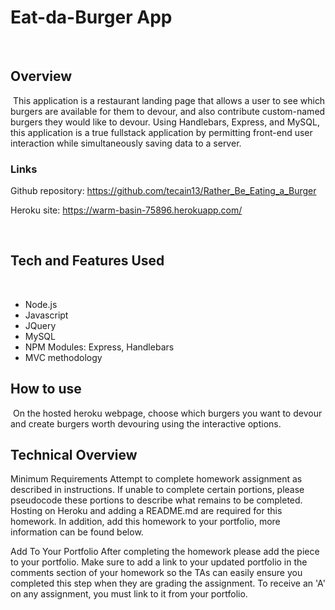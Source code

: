 # Eat-da-Burger App
​
## Overview
​
This application is a restaurant landing page that allows a user to see which burgers are available for them to devour, and also contribute custom-named burgers they would like to devour. Using Handlebars, Express, and MySQL, this application is a true fullstack application by permitting front-end user interaction while simultaneously saving data to a server. 
​
### Links

Github repository: https://github.com/tecain13/Rather_Be_Eating_a_Burger

Heroku site: https://warm-basin-75896.herokuapp.com/

​

## Tech and Features Used
​
* Node.js
* Javascript
* JQuery
* MySQL
* NPM Modules: Express, Handlebars
* MVC methodology

## How to use
​
On the hosted heroku webpage, choose which burgers you want to devour and create burgers worth devouring using the interactive options. 

## Technical Overview

Minimum Requirements
Attempt to complete homework assignment as described in instructions. If unable to complete certain portions, please pseudocode these portions to describe what remains to be completed. Hosting on Heroku and adding a README.md are required for this homework. In addition, add this homework to your portfolio, more information can be found below.

Add To Your Portfolio
After completing the homework please add the piece to your portfolio. Make sure to add a link to your updated portfolio in the comments section of your homework so the TAs can easily ensure you completed this step when they are grading the assignment. To receive an 'A' on any assignment, you must link to it from your portfolio.

